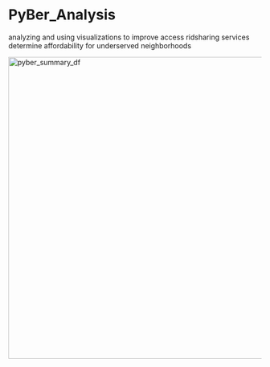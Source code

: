 # PyBer_Analysis
analyzing and using visualizations to improve access ridsharing services determine affordability for underserved neighborhoods



<img width="600" alt="pyber_summary_df" src="https://user-images.githubusercontent.com/110318652/195474272-ea30e838-9528-4e08-b67a-b6403c4c076a.png">
